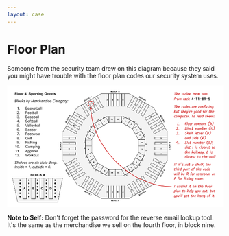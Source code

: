 ```yaml
---
layout: case
---
```

# Floor Plan

Someone from the security team drew on this diagram because they said you might have trouble with the floor plan codes our security system uses.

![Copy of the fourth floor layout with annotations from a security guard.](../assets/img/floor_plan_annotated.png)

**Note to Self:** Don't forget the password for the reverse email lookup tool. It's the same as the merchandise we sell on the fourth floor, in block nine.
